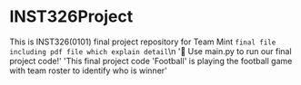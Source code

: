 # INST326Project
This is INST326(0101) final project repository for Team Mint
`final file including pdf file which explain detail`\n
'🚩 Use main.py to run our final project code!'
'This final project code 'Football' is playing the football game with team roster to identify who is winner'
